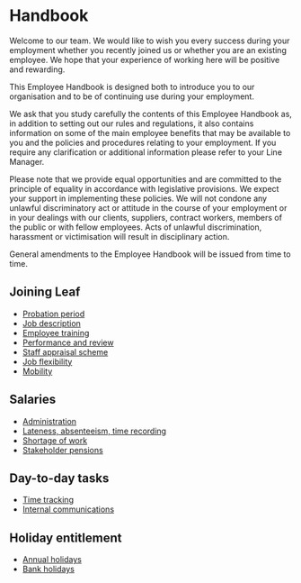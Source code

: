 # Handbook
Welcome to our team. We would like to wish you every success during your employment whether you recently joined us or whether you are an existing employee. We hope that your experience of working here will be positive and rewarding.

This Employee Handbook is designed both to introduce you to our organisation and to be of continuing use during your employment.

We ask that you study carefully the contents of this Employee Handbook as, in addition to setting out our rules and regulations, it also contains information on some of the main employee benefits that may be available to you and the policies and procedures relating to your employment. If you require any clarification or additional information please refer to your Line Manager.

Please note that we provide equal opportunities and are committed to the principle of equality in accordance with legislative provisions. We expect your support in implementing these policies. We will not condone any unlawful discriminatory act or attitude in the course of your employment or in your dealings with our clients, suppliers, contract workers, members of the public or with fellow employees. Acts of unlawful discrimination, harassment or victimisation will result in disciplinary action.

General amendments to the Employee Handbook will be issued from time to time.

## Joining Leaf
- [Probation period](joining-leaf/probation-period.md)
- [Job description](joining-leaf/job-description.md)
- [Employee training](joining-leaf/mployee-training.md)
- [Performance and review](joining-leaf/performance-and-review.md)
- [Staff appraisal scheme](joining-leaf/staff-appraisal-scheme.md)
- [Job flexibility](joining-leaf/job-flexibility.md)
- [Mobility](joining-leaf/mobility.md)

## Salaries
- [Administration](salaries/administration.md)
- [Lateness, absenteeism, time recording](salaries/lateness-absenteeism-time-recording.md)
- [Shortage of work](salaries/shortage-of-work.md)
- [Stakeholder pensions](salaries/stakeholder-pensions.md)

## Day-to-day tasks
- [Time tracking](time-tracking.md)
- [Internal communications](internal-communications.md)

## Holiday entitlement
- [Annual holidays](annual-holidays.md)
- [Bank holidays](bank-holidays.md)
